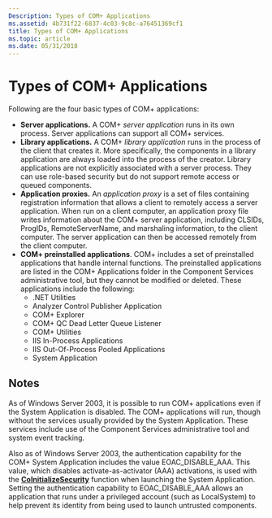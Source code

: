 ```yaml
---
Description: Types of COM+ Applications
ms.assetid: 4b731f22-6837-4c03-9c8c-a76451369cf1
title: Types of COM+ Applications
ms.topic: article
ms.date: 05/31/2018
---
```


# Types of COM+ Applications

Following are the four basic types of COM+ applications:

-   **Server applications.** A COM+ *server application* runs in its own process. Server applications can support all COM+ services.
-   **Library applications.** A COM+ *library application* runs in the process of the client that creates it. More specifically, the components in a library application are always loaded into the process of the creator. Library applications are not explicitly associated with a server process. They can use role-based security but do not support remote access or queued components.
-   **Application proxies.** An *application proxy* is a set of files containing registration information that allows a client to remotely access a server application. When run on a client computer, an application proxy file writes information about the COM+ server application, including CLSIDs, ProgIDs, RemoteServerName, and marshaling information, to the client computer. The server application can then be accessed remotely from the client computer.
-   **COM+ preinstalled applications**. COM+ includes a set of preinstalled applications that handle internal functions. The preinstalled applications are listed in the COM+ Applications folder in the Component Services administrative tool, but they cannot be modified or deleted. These applications include the following:
    -   .NET Utilities
    -   Analyzer Control Publisher Application
    -   COM+ Explorer
    -   COM+ QC Dead Letter Queue Listener
    -   COM+ Utilities
    -   IIS In-Process Applications
    -   IIS Out-Of-Process Pooled Applications
    -   System Application

## Notes

As of Windows Server 2003, it is possible to run COM+ applications even if the System Application is disabled. The COM+ applications will run, though without the services usually provided by the System Application. These services include use of the Component Services administrative tool and system event tracking.

Also as of Windows Server 2003, the authentication capability for the COM+ System Application includes the value EOAC\_DISABLE\_AAA. This value, which disables activate-as-activator (AAA) activations, is used with the [**CoInitializeSecurity**](https://docs.microsoft.com/windows/desktop/api/combaseapi/nf-combaseapi-coinitializesecurity) function when launching the System Application. Setting the authentication capability to EOAC\_DISABLE\_AAA allows an application that runs under a privileged account (such as LocalSystem) to help prevent its identity from being used to launch untrusted components.

 

 



